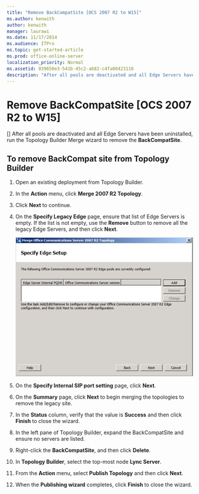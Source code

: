 ```yaml
---
title: "Remove BackCompatSite [OCS 2007 R2 to W15]"
ms.author: kenwith
author: kenwith
manager: laurawi
ms.date: 11/17/2014
ms.audience: ITPro
ms.topic: get-started-article
ms.prod: office-online-server
localization_priority: Normal
ms.assetid: 039650e3-541b-45c2-a682-c4fa08423118
description: "After all pools are deactivated and all Edge Servers have been uninstalled, run the Topology Builder Merge wizard to remove the BackCompatSite."
---
```


# Remove BackCompatSite [OCS 2007 R2 to W15]
[]
After all pools are deactivated and all Edge Servers have been uninstalled, run the Topology Builder Merge wizard to remove the **BackCompatSite**.
  
## To remove BackCompat site from Topology Builder

1. Open an existing deployment from Topology Builder.
    
2. In the **Action** menu, click **Merge 2007 R2 Topology**.
    
3. Click **Next** to continue. 
    
4. On the **Specify Legacy Edge** page, ensure that list of Edge Servers is empty. If the list is not empty, use the **Remove** button to remove all the legacy Edge Servers, and then click **Next**.
    
     ![Merge Topology Wizard, Specify Edge Setup page](../../media/migration_lyncserver_w15_w13_specify_edgesetup.jpg)
  
5. On the **Specify Internal SIP port setting** page, click **Next**.
    
6. On the **Summary** page, click **Next** to begin merging the topologies to remove the legacy site. 
    
7. In the **Status** column, verify that the value is **Success** and then click **Finish** to close the wizard. 
    
8. In the left pane of Topology Builder, expand the BackCompatSite and ensure no servers are listed. 
    
9. Right-click the **BackCompatSite**, and then click **Delete**.
    
10. In **Topology Builder**, select the top-most node **Lync Server**.
    
11. From the **Action** menu, select **Publish Topology** and then click **Next**.
    
12. When the **Publishing wizard** completes, click **Finish** to close the wizard. 
    

